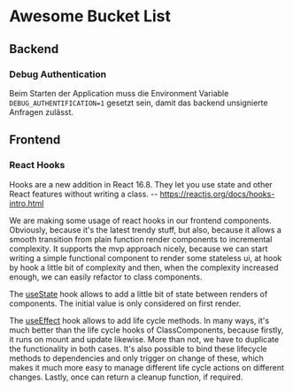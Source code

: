 # Awesome Bucket List

## Backend
### Debug Authentication
Beim Starten der Application muss die Environment Variable `DEBUG_AUTHENTIFICATION=1` gesetzt sein, damit das backend unsignierte Anfragen zulässt.

## Frontend
### React Hooks
Hooks are a new addition in React 16.8. They let you use state and other React features without writing a class.
-- https://reactjs.org/docs/hooks-intro.html

We are making some usage of react hooks in our frontend components. Obviously, because it's the latest trendy stuff,
but also, because it allows a smooth transition from plain function render components to incremental complexity.
It supports the mvp approach nicely, because we can start writing a simple functional component to render some stateless ui,
at hook by hook a little bit of complexity and then, when the complexity increased enough, we can easily refactor to class components.

The [useState](https://reactjs.org/docs/hooks-state.html) hook allows to add a little bit of state between renders of components.
The initial value is only considered on first render.

The [useEffect](https://reactjs.org/docs/hooks-effect.html) hook allows to add life cycle methods.
In many ways, it's much better than the life cycle hooks of ClassComponents, because firstly, it runs
on mount and update likewise. More than not, we have to duplicate the functionality in both cases.
It's also possible to bind these lifecycle methods to dependencies and only trigger on change of these,
which makes it much more easy to manage different life cycle actions on different changes.
Lastly, once can return a cleanup function, if required.


